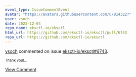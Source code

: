```yaml
---
event_type: IssueCommentEvent
avatar: "https://avatars.githubusercontent.com/u/814322?"
user: vsoch
date: 2023-12-04
repo_name: eksctl-io/eksctl
html_url: https://github.com/eksctl-io/eksctl/pull/6743
repo_url: https://github.com/eksctl-io/eksctl
---
```


<a href='https://github.com/vsoch' target='_blank'>vsoch</a> commented on issue <a href='https://github.com/eksctl-io/eksctl/pull/6743' target='_blank'>eksctl-io/eksctl#6743</a>.

<small>Thank you!...</small>

<a href='https://github.com/eksctl-io/eksctl/pull/6743' target='_blank'>View Comment</a>